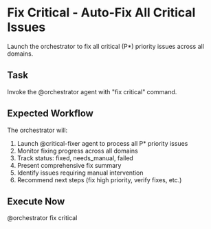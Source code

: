 # Fix Critical - Auto-Fix All Critical Issues

Launch the orchestrator to fix all critical (P*) priority issues across all domains.

## Task

Invoke the @orchestrator agent with "fix critical" command.

## Expected Workflow

The orchestrator will:
1. Launch @critical-fixer agent to process all P* priority issues
2. Monitor fixing progress across all domains
3. Track status: fixed, needs_manual, failed
4. Present comprehensive fix summary
5. Identify issues requiring manual intervention
6. Recommend next steps (fix high priority, verify fixes, etc.)

## Execute Now

@orchestrator fix critical

